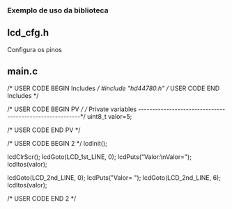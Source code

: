 ### Exemplo de uso da biblioteca


## lcd_cfg.h
Configura os pinos

## main.c

/* USER CODE BEGIN Includes */
#include "hd44780.h"
/* USER CODE END Includes */


/* USER CODE BEGIN PV */
/* Private variables ---------------------------------------------------------*/
uint8_t valor=5;


/* USER CODE END PV */

/* USER CODE BEGIN 2 */
lcdInit();

lcdClrScr();
lcdGoto(LCD_1st_LINE, 0);
lcdPuts("Valor:\nValor=");
lcdItos(valor);

lcdGoto(LCD_2nd_LINE, 0);
lcdPuts("Valor=    ");
lcdGoto(LCD_2nd_LINE, 6);
lcdItos(valor);

/* USER CODE END 2 */

